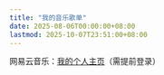 ```yaml
---
title: "我的音乐歌单"
date: 2025-08-06T00:00:00+08:00
lastmod: 2025-10-07T23:51:00+08:00
---
```


网易云音乐：<a href="https://music.163.com/#/user/home?id=1995560350" target="_blank">我的个人主页</a>（需提前登录）